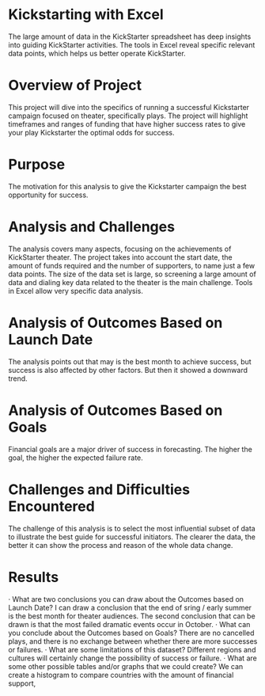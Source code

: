# Kickstarting with Excel
The large amount of data in the KickStarter spreadsheet has deep insights into guiding KickStarter activities. The tools in Excel reveal specific relevant data points, which helps us better operate KickStarter.
# Overview of Project
This project will dive into the specifics of running a successful Kickstarter campaign focused on theater, specifically plays. The project will highlight timeframes and ranges of funding that have higher success rates to give your play Kickstarter the optimal odds for success.
# Purpose
The motivation for this analysis to give the Kickstarter campaign the best opportunity for success.
# Analysis and Challenges
The analysis covers many aspects, focusing on the achievements of KickStarter theater. The project takes into account the start date, the amount of funds required and the number of supporters, to name just a few data points. The size of the data set is large, so screening a large amount of data and dialing key data related to the theater is the main challenge. Tools in Excel allow very specific data analysis.
# Analysis of Outcomes Based on Launch Date
The analysis points out that may is the best month to achieve success, but success is also affected by other factors. But then it showed a downward trend.
# Analysis of Outcomes Based on Goals
Financial goals are a major driver of success in forecasting. The higher the goal, the higher the expected failure rate.
# Challenges and Difficulties Encountered
The challenge of this analysis is to select the most influential subset of data to illustrate the best guide for successful initiators. The clearer the data, the better it can show the process and reason of the whole data change.
# Results
· What are two conclusions you can draw about the Outcomes based on Launch Date?
I can draw a conclusion that the end of sring / early summer is the best month for theater audiences. The second conclusion that can be drawn is that the most failed dramatic events occur in October.
· What can you conclude about the Outcomes based on Goals?
There are no cancelled plays, and there is no exchange between whether there are more successes or failures.
· What are some limitations of this dataset?
Different regions and cultures will certainly change the possibility of success or failure.
· What are some other possible tables and/or graphs that we could create?
We can create a histogram to compare countries with the amount of financial support,

